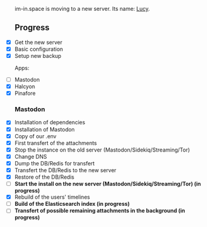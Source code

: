 im-in.space is moving to a new server. Its name: [Lucy](https://en.wikipedia.org/wiki/Lucy_(spacecraft)).


## Progress
- [x] Get the new server
- [x] Basic configuration
- [x] Setup new backup

Apps:

- [ ] Mastodon
- [x] Halcyon 
- [x] Pinafore

### Mastodon

- [x] Installation of dependencies
- [x] Installation of Mastodon
- [x] Copy of our .env
- [x] First transfert of the attachments
- [x] Stop the instance on the old server (Mastodon/Sidekiq/Streaming/Tor)
- [x] Change DNS
- [x] Dump the DB/Redis for transfert
- [x] Transfert the DB/Redis to the new server
- [x] Restore of the DB/Redis
- [ ] **Start the install on the new server (Mastodon/Sidekiq/Streaming/Tor) (in progress)**
- [x] Rebuild of the users' timelines
- [ ] **Build of the Elasticsearch index (in progress)**
- [ ] **Transfert of possible remaining attachments in the background (in progress)**

<style>
ul.task-list {
  list-style: none;
  padding-left: 0;
}

.task-list-item-checkbox {
  margin-right: 10px;
}
</style>

